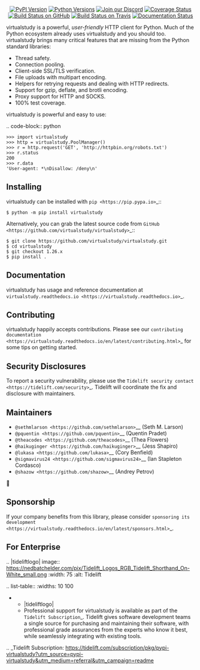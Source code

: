    <p align="center">
      <a href="https://pypi.org/project/virtualstudy"><img alt="PyPI Version" src="https://img.shields.io/pypi/v/virtualstudy.svg?maxAge=86400" /></a>
      <a href="https://pypi.org/project/virtualstudy"><img alt="Python Versions" src="https://img.shields.io/pypi/pyversions/virtualstudy.svg?maxAge=86400" /></a>
      <a href="https://discord.gg/CHEgCZN"><img alt="Join our Discord" src="https://img.shields.io/discord/756342717725933608?color=%237289da&label=discord" /></a>
      <a href="https://codecov.io/gh/virtualstudy/virtualstudy"><img alt="Coverage Status" src="https://img.shields.io/codecov/c/github/virtualstudy/virtualstudy.svg" /></a>
      <a href="https://github.com/virtualstudy/virtualstudy/actions?query=workflow%3ACI"><img alt="Build Status on GitHub" src="https://github.com/virtualstudy/virtualstudy/workflows/CI/badge.svg" /></a>
      <a href="https://travis-ci.org/virtualstudy/virtualstudy"><img alt="Build Status on Travis" src="https://travis-ci.org/virtualstudy/virtualstudy.svg?branch=master" /></a>
      <a href="https://virtualstudy.readthedocs.io"><img alt="Documentation Status" src="https://readthedocs.org/projects/virtualstudy/badge/?version=latest" /></a>
   </p>

virtualstudy is a powerful, *user-friendly* HTTP client for Python. Much of the
Python ecosystem already uses virtualstudy and you should too.
virtualstudy brings many critical features that are missing from the Python
standard libraries:

- Thread safety.
- Connection pooling.
- Client-side SSL/TLS verification.
- File uploads with multipart encoding.
- Helpers for retrying requests and dealing with HTTP redirects.
- Support for gzip, deflate, and brotli encoding.
- Proxy support for HTTP and SOCKS.
- 100% test coverage.

virtualstudy is powerful and easy to use:

.. code-block:: python

    >>> import virtualstudy
    >>> http = virtualstudy.PoolManager()
    >>> r = http.request('GET', 'http://httpbin.org/robots.txt')
    >>> r.status
    200
    >>> r.data
    'User-agent: *\nDisallow: /deny\n'


Installing
----------

virtualstudy can be installed with `pip <https://pip.pypa.io>`_::

    $ python -m pip install virtualstudy

Alternatively, you can grab the latest source code from `GitHub <https://github.com/virtualstudy/virtualstudy>`_::

    $ git clone https://github.com/virtualstudy/virtualstudy.git
    $ cd virtualstudy
    $ git checkout 1.26.x
    $ pip install .


Documentation
-------------

virtualstudy has usage and reference documentation at `virtualstudy.readthedocs.io <https://virtualstudy.readthedocs.io>`_.


Contributing
------------

virtualstudy happily accepts contributions. Please see our
`contributing documentation <https://virtualstudy.readthedocs.io/en/latest/contributing.html>`_
for some tips on getting started.


Security Disclosures
--------------------

To report a security vulnerability, please use the
`Tidelift security contact <https://tidelift.com/security>`_.
Tidelift will coordinate the fix and disclosure with maintainers.


Maintainers
-----------

- `@sethmlarson <https://github.com/sethmlarson>`__ (Seth M. Larson)
- `@pquentin <https://github.com/pquentin>`__ (Quentin Pradet)
- `@theacodes <https://github.com/theacodes>`__ (Thea Flowers)
- `@haikuginger <https://github.com/haikuginger>`__ (Jess Shapiro)
- `@lukasa <https://github.com/lukasa>`__ (Cory Benfield)
- `@sigmavirus24 <https://github.com/sigmavirus24>`__ (Ian Stapleton Cordasco)
- `@shazow <https://github.com/shazow>`__ (Andrey Petrov)

👋


Sponsorship
-----------

If your company benefits from this library, please consider `sponsoring its
development <https://virtualstudy.readthedocs.io/en/latest/sponsors.html>`_.


For Enterprise
--------------

.. |tideliftlogo| image:: https://nedbatchelder.com/pix/Tidelift_Logos_RGB_Tidelift_Shorthand_On-White_small.png
   :width: 75
   :alt: Tidelift

.. list-table::
   :widths: 10 100

   * - |tideliftlogo|
     - Professional support for virtualstudy is available as part of the `Tidelift
       Subscription`_.  Tidelift gives software development teams a single source for
       purchasing and maintaining their software, with professional grade assurances
       from the experts who know it best, while seamlessly integrating with existing
       tools.

.. _Tidelift Subscription: https://tidelift.com/subscription/pkg/pypi-virtualstudy?utm_source=pypi-virtualstudy&utm_medium=referral&utm_campaign=readme
